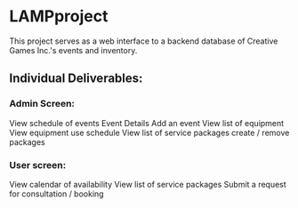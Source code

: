 # LAMPproject

This project serves as a web interface to a backend database of Creative Games Inc.'s events and inventory.


## Individual Deliverables:

### Admin Screen:
View schedule of events
Event Details
Add an event
View list of equipment
View equipment use schedule
View list of service packages
create / remove packages
### User screen:
View calendar of availability
View list of service packages
Submit a request for consultation / booking
